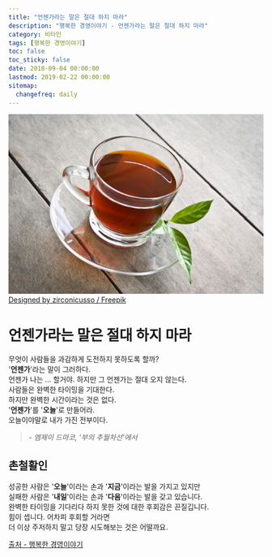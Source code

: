 ```yaml
---
title: "언젠가라는 말은 절대 하지 마라"
description: "행복한 경영이야기 - 언젠가라는 말은 절대 하지 마라"
category: 비타민
tags: [행복한 경영이야기]
toc: false
toc_sticky: false
date: 2018-09-04 00:00:00
lastmod: 2019-02-22 00:00:00
sitemap:
  changefreq: daily
---
```


![Tea](/assets/images/tea.jpg)  
[Designed by zirconicusso / Freepik](http://www.freepik.com)
  
  
  
# 언젠가라는 말은 절대 하지 마라  

무엇이 사람들을 과감하게 도전하지 못하도록 할까?  
'**언젠가**'라는 말이 그러하다.  
언젠가 나는 ... 할거야. 하지만 그 언젠가는 절대 오지 않는다.  
사람들은 완벽한 타이밍을 기대한다.  
하지만 완벽한 시간이라는 것은 없다.  
'**언젠가**'를 '**오늘**'로 만들어라.  
오늘이야말로 내가 가진 전부이다.  
>*- 엠제이 드마코, '부의 추월차선'에서*  
  
  
## 촌철활인  
  
성공한 사람은 '**오늘**'이라는 손과 '**지금**'이라는 발을 가지고 있지만  
실패한 사람은 '**내일**'이라는 손과 '**다음**'이라는 발을 갖고 있습니다.  
완벽한 타이밍을 기다리다 하지 못한 것에 대한 후회감은 끈질깁니다.  
힘이 셉니다. 어차피 후회할 거라면  
더 이상 주저하지 말고 당장 시도해보는 것은 어떨까요.  

[출처 - 행복한 경영이야기](http://www.happyceo.or.kr/Story/ContentsView?num=3808)
